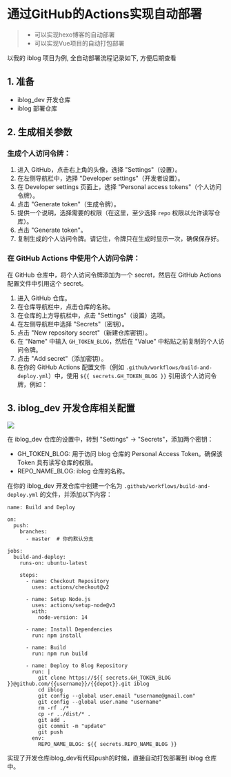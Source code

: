 # 通过GitHub的Actions实现自动部署

> - 可以实现hexo博客的自动部署
> - 可以实现Vue项目的自动打包部署

以我的 iblog 项目为例, 全自动部署流程记录如下, 方便后期查看

## 1. 准备

- iblog_dev 开发仓库
- iblog 部署仓库


## 2. 生成相关参数


### 生成个人访问令牌：

1. 进入 GitHub，点击右上角的头像，选择 "Settings"（设置）。
2. 在左侧导航栏中，选择 "Developer settings"（开发者设置）。
3. 在 Developer settings 页面上，选择 "Personal access tokens"（个人访问令牌）。
4. 点击 "Generate token"（生成令牌）。
5. 提供一个说明，选择需要的权限（在这里，至少选择 `repo` 权限以允许读写仓库）。
6. 点击 "Generate token"。
7. 复制生成的个人访问令牌。请记住，令牌只在生成时显示一次，确保保存好。

### 在 GitHub Actions 中使用个人访问令牌：

在 GitHub 仓库中，将个人访问令牌添加为一个 secret，然后在 GitHub Actions 配置文件中引用这个 secret。

1. 进入 GitHub 仓库。
2. 在仓库导航栏中，点击仓库的名称。
3. 在仓库的上方导航栏中，点击 "Settings"（设置）选项。
4. 在左侧导航栏中选择 "Secrets"（密钥）。
5. 点击 "New repository secret"（新建仓库密钥）。
6. 在 "Name" 中输入 `GH_TOKEN_BLOG`，然后在 "Value" 中粘贴之前复制的个人访问令牌。
7. 点击 "Add secret"（添加密钥）。
8. 在你的 GitHub Actions 配置文件（例如 `.github/workflows/build-and-deploy.yml`）中，使用 `${{ secrets.GH_TOKEN_BLOG }}` 引用该个人访问令牌，例如：




## 3. iblog_dev 开发仓库相关配置

![](https://gitcdn.xiaodongxier.com/obsidian/202312101614449.webp)

在 iblog_dev 仓库的设置中，转到 "Settings" -> "Secrets"，添加两个密钥：

- GH_TOKEN_BLOG: 用于访问 blog 仓库的 Personal Access Token。确保该 Token 具有读写仓库的权限。
- REPO_NAME_BLOG: iblog 仓库的名称。


在你的 iblog_dev 开发仓库中创建一个名为 `.github/workflows/build-and-deploy.yml` 的文件，并添加以下内容：

```shell
name: Build and Deploy

on:
  push:
    branches:
      - master  # 你的默认分支

jobs:
  build-and-deploy:
    runs-on: ubuntu-latest

    steps:
      - name: Checkout Repository
        uses: actions/checkout@v2

      - name: Setup Node.js
        uses: actions/setup-node@v3
        with:
          node-version: 14

      - name: Install Dependencies
        run: npm install

      - name: Build
        run: npm run build

      - name: Deploy to Blog Repository
        run: |
          git clone https://${{ secrets.GH_TOKEN_BLOG }}@github.com/{{username}}/{{depot}}.git iblog
          cd iblog
          git config --global user.email "username@gmail.com"
          git config --global user.name "username"
          rm -rf ./*
          cp -r ../dist/* .
          git add .
          git commit -m "update"
          git push
        env:
          REPO_NAME_BLOG: ${{ secrets.REPO_NAME_BLOG }}
```


实现了开发仓库iblog_dev有代码push的时候，直接自动打包部署到 iblog 仓库中。